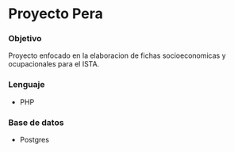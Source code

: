 # Proyecto Pera

### Objetivo
Proyecto enfocado en la elaboracion de fichas socioeconomicas y ocupacionales para el ISTA.

### Lenguaje  
- PHP

### Base de datos
- Postgres
